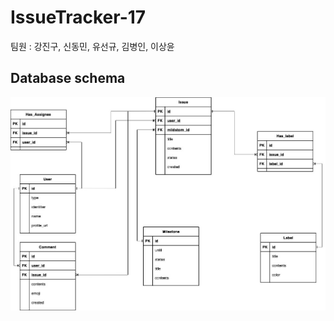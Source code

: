 # IssueTracker-17
팀원 : 강진구, 신동민, 유선규, 김병인, 이상윤


## Database schema

![DBPicture](./git/Image/db_image.jpg)
